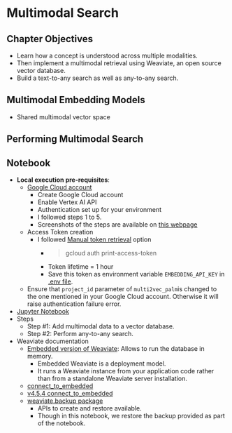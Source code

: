 # Multimodal Search

## Chapter Objectives

- Learn how a concept is understood across multiple modalities.
- Then implement a multimodal retrieval using Weaviate, an open source vector database.
- Build a text-to-any search as well as any-to-any search.

## Multimodal Embedding Models

- Shared multimodal vector space

## Performing Multimodal Search

## Notebook

- **Local execution pre-requisites**:
  - [Google Cloud account](https://cloud.google.com/vertex-ai/generative-ai/docs/embeddings/get-multimodal-embeddings#prereqs)
    - Create Google Cloud account
    - Enable Vertex AI API
    - Authentication set up for your environment
    - I followed steps 1 to 5.
    - Screenshots of the steps are available on [this webpage](https://docs.mindmac.app/how-to.../add-api-key/create-google-cloud-vertex-ai-api-key)
  - Access Token creation
    - I followed [Manual token retrieval](https://weaviate.io/developers/weaviate/model-providers/google/embeddings-multimodal#manual-token-retrieval) option
      - >gcloud auth print-access-token
      - Token lifetime = 1 hour
      - Save this token as environment variable `EMBEDDING_API_KEY` in [.env file](../code/.env).
  - Ensure that `project_id` parameter of `multi2vec_palm`is changed to the one mentioned in your Google Cloud account. Otherwise it will raise authentication failure error.
- [Jupyter Notebook](../code/L2_Multimodal_Search.ipynb)
- Steps
  - Step #1: Add multimodal data to a vector database.
  - Step #2: Perform any-to-any search.
- Weaviate documentation
  - [Embedded version of Weaviate](https://weaviate.io/developers/weaviate/installation/embedded): Allows to run the database in memory.
    - Embedded Weaviate is a deployment model.
    - It runs a Weaviate instance from your application code rather than from a standalone Weaviate server installation.
  - [connect_to_embedded](https://weaviate.io/developers/weaviate/client-libraries/python#connection-helper-functions)
  - [v4.5.4 connect_to_embedded](https://weaviate-python-client.readthedocs.io/en/v4.5.4/weaviate.html#weaviate.connect_to_embedded)
  - [weaviate.backup package](https://weaviate-python-client.readthedocs.io/en/v4.5.4/weaviate.backup.html)
    - APIs to create and restore available.
    - Though in this notebook, we restore the backup provided as part of the notebook.
